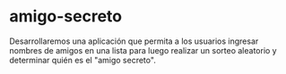 # amigo-secreto
Desarrollaremos una aplicación que permita a los usuarios ingresar nombres de amigos en una lista para luego realizar un sorteo aleatorio y determinar quién es el "amigo secreto".
